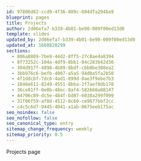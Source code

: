 ```yaml
---
id: 97806d82-ccd9-4f36-809c-604dfa294ba9
blueprint: pages
title: Projects
author: 2d06efa7-b339-4b01-be90-009f00ed13d0
template: slides
updated_by: 2d06efa7-b339-4b01-be90-009f00ed13d0
updated_at: 1660820299
sections:
  - 806a8809-7be9-44d2-8ff5-27c8ae4a8394
  - 8f73252c-104a-4df9-8bb1-84c283b42d36
  - 304d917f-4898-4b89-8bdf-cbb8be308ea2
  - 3bb976c6-befb-4007-a5a5-94d0a5fa2b50
  - 4f1ddcbf-7dc6-4ad1-899d-8ae3f9ebe7b3
  - 1848e611-8249-4551-8bba-2f7aef0db170
  - 36ce81ff-0e8b-48ec-8af4-582660a08147
  - 44706c89-dc5e-484f-bd87-6038a299f099
  - 31f06f59-af8d-4512-8c60-ce9677bbf2cc
  - c4c5c6d7-9445-4041-a1ab-0675eeb175ac
seo_noindex: false
seo_nofollow: false
seo_canonical_type: entry
sitemap_change_frequency: weekly
sitemap_priority: 0.5
---
```

Projects page

